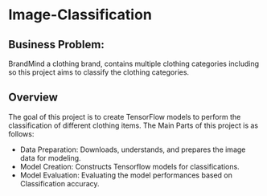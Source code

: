 # Image-Classification

## Business Problem:

BrandMind a clothing brand, contains multiple clothing categories including so this project aims to classify the clothing categories.
## Overview
The goal of this project is to create TensorFlow models to perform the classification of different clothing items.
The Main Parts of this project is as follows:
+ Data Preparation:
Downloads, understands, and prepares the image data for modeling.
+ Model Creation:
Constructs Tensorflow models for classifications.
+ Model Evaluation:
Evaluating the model performances based on Classification accuracy.
